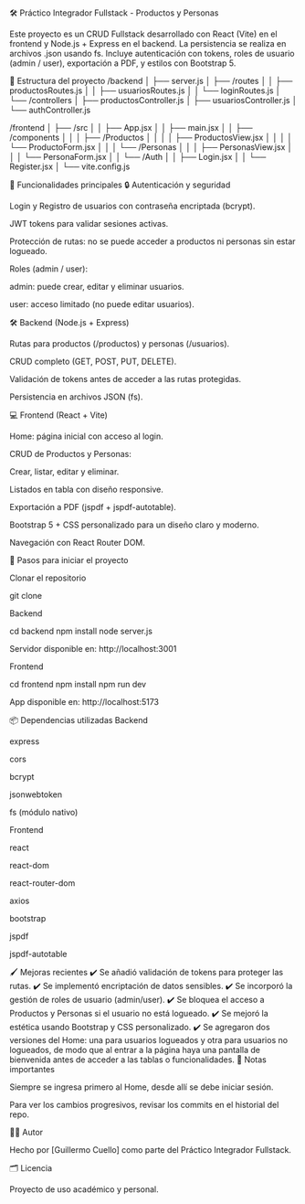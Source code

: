 🛠️ Práctico Integrador Fullstack - Productos y Personas

Este proyecto es un CRUD Fullstack desarrollado con React (Vite) en el frontend y Node.js + Express en el backend.
La persistencia se realiza en archivos .json usando fs.
Incluye autenticación con tokens, roles de usuario (admin / user), exportación a PDF, y estilos con Bootstrap 5.

📁 Estructura del proyecto
/backend
│   ├── server.js
│   ├── /routes
│   │    ├── productosRoutes.js
│   │    ├── usuariosRoutes.js
│   │    └── loginRoutes.js
│   └── /controllers
│        ├── productosController.js
│        ├── usuariosController.js
│        └── authController.js

/frontend
│   ├── /src
│   │    ├── App.jsx
│   │    ├── main.jsx
│   │    ├── /components
│   │    │    ├── /Productos
│   │    │    │    ├── ProductosView.jsx
│   │    │    │    └── ProductoForm.jsx
│   │    │    └── /Personas
│   │    │         ├── PersonasView.jsx
│   │    │         └── PersonaForm.jsx
│   │    └── /Auth
│   │         ├── Login.jsx
│   │         └── Register.jsx
│   └── vite.config.js

🚀 Funcionalidades principales
🔒 Autenticación y seguridad

Login y Registro de usuarios con contraseña encriptada (bcrypt).

JWT tokens para validar sesiones activas.

Protección de rutas: no se puede acceder a productos ni personas sin estar logueado.

Roles (admin / user):

admin: puede crear, editar y eliminar usuarios.

user: acceso limitado (no puede editar usuarios).

🛠️ Backend (Node.js + Express)

Rutas para productos (/productos) y personas (/usuarios).

CRUD completo (GET, POST, PUT, DELETE).

Validación de tokens antes de acceder a las rutas protegidas.

Persistencia en archivos JSON (fs).

💻 Frontend (React + Vite)

Home: página inicial con acceso al login.

CRUD de Productos y Personas:

Crear, listar, editar y eliminar.

Listados en tabla con diseño responsive.

Exportación a PDF (jspdf + jspdf-autotable).

Bootstrap 5 + CSS personalizado para un diseño claro y moderno.

Navegación con React Router DOM.

🧾 Pasos para iniciar el proyecto

Clonar el repositorio

git clone <url-del-repo>


Backend

cd backend
npm install
node server.js


Servidor disponible en: http://localhost:3001

Frontend

cd frontend
npm install
npm run dev


App disponible en: http://localhost:5173

📦 Dependencias utilizadas
Backend

express

cors

bcrypt

jsonwebtoken

fs (módulo nativo)

Frontend

react

react-dom

react-router-dom

axios

bootstrap

jspdf

jspdf-autotable

🖌️ Mejoras recientes
✔️ Se añadió validación de tokens para proteger las rutas.
✔️ Se implementó encriptación de datos sensibles.
✔️ Se incorporó la gestión de roles de usuario (admin/user).
✔️ Se bloquea el acceso a Productos y Personas si el usuario no está logueado.
✔️ Se mejoró la estética usando Bootstrap y CSS personalizado.
✔️ Se agregaron dos versiones del Home: una para usuarios logueados y otra para usuarios no logueados, de modo que al entrar a la página haya una pantalla de bienvenida antes de acceder a las tablas o funcionalidades.
📌 Notas importantes

Siempre se ingresa primero al Home, desde allí se debe iniciar sesión.

Para ver los cambios progresivos, revisar los commits en el historial del repo.

🧑‍💻 Autor

Hecho por [Guillermo Cuello] como parte del Práctico Integrador Fullstack.

🗂️ Licencia

Proyecto de uso académico y personal.